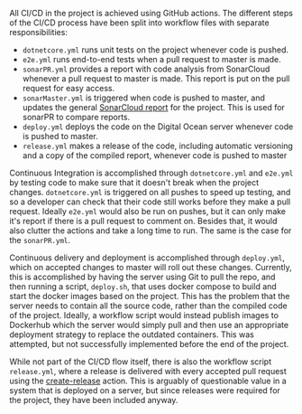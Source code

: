 All CI/CD in the project is achieved using GitHub actions. The different steps of the CI/CD process have been split into workflow files with separate responsibilities:
- `dotnetcore.yml` runs unit tests on the project whenever code is pushed.
- `e2e.yml` runs end-to-end tests when a pull request to master is made.
- `sonarPR.yml` provides a report with code analysis from SonarCloud whenever a pull request to master is made. This report is put on the pull request for easy access. 
- `sonarMaster.yml` is triggered when code is pushed to master, and updates the general [SonarCloud report](https://sonarcloud.io/project/issues?id=jlndk_devoops) for the project. This is used for sonarPR to compare reports.
- `deploy.yml` deploys the code on the Digital Ocean server whenever code is pushed to master.
- `release.yml` makes a release of the code, including automatic versioning and a copy of the compiled report, whenever code is pushed to master

Continuous Integration is accomplished through `dotnetcore.yml` and `e2e.yml` by testing code to make sure that it doesn't break when the project changes. `dotnetcore.yml` is triggered on all pushes to speed up testing, and so a developer can check that their code still works before they make a pull request. Ideally `e2e.yml` would also be run on pushes, but it can only make it's report if there is a pull request to comment on. Besides that, it would also clutter the actions and take a long time to run. The same is the case for the `sonarPR.yml`. 

Continuous delivery and deployment is accomplished through `deploy.yml`, which on accepted changes to master will roll out these changes. Currently, this is accomplished by having the server using Git to pull the repo, and then running a script, `deploy.sh`, that uses docker compose to build and start the docker images based on the project. This has the problem that the server needs to contain all the source code, rather than the compiled code of the project. Ideally, a workflow script would instead publish images to Dockerhub which the server would simply pull and then use an appropriate deployment strategy to replace the outdated containers. This was attempted, but not successfully implemented before the end of the project.

While not part of the CI/CD flow itself, there is also the workflow script `release.yml`, where a release is delivered with every accepted pull request using the [create-release](https://github.com/actions/create-release) action. This is arguably of questionable value in a system that is deployed on a server, but since releases were required for the project, they have been included anyway.

